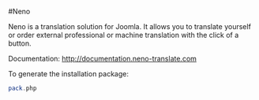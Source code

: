 #Neno

Neno is a translation solution for Joomla. It allows you to translate yourself or order external professional or machine translation with the click of a button.

Documentation: http://documentation.neno-translate.com

To generate the installation package:

```php
pack.php
```
